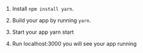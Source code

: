 1. Install  `npm install yarn`.

2. Build your app by running `yarn`.

3. Start your app yarn start

4. Run localhost:3000 you will see your app running 
